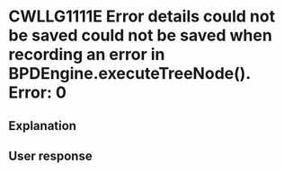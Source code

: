 # CWLLG1111E Error details could not be saved could not be saved when recording an error in BPDEngine.executeTreeNode().  Error: 0

## Explanation

## User response